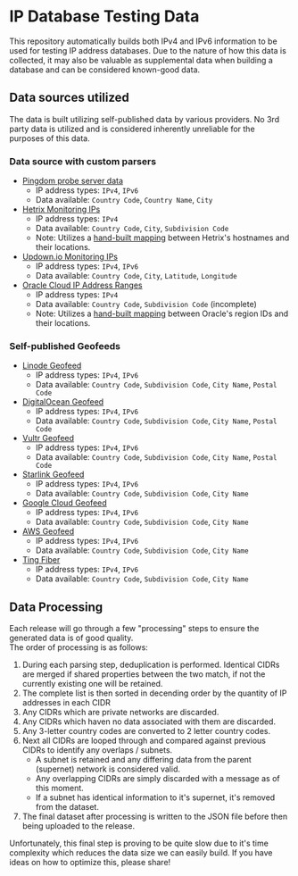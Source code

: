 # IP Database Testing Data

This repository automatically builds both IPv4 and IPv6 information to be used for testing IP address databases. Due to the nature of how this data is collected, it may also be valuable as supplemental data when building a database and can be considered known-good data.

## Data sources utilized

The data is built utilizing self-published data by various providers. No 3rd party data is utilized and is considered inherently unreliable for the purposes of this data.

### Data source with custom parsers

- [Pingdom probe server data](https://www.pingdom.com/rss/probe_servers.xml)
  - IP address types: `IPv4`, `IPv6`
  - Data available: `Country Code`, `Country Name`, `City`
- [Hetrix Monitoring IPs](https://hetrixtools.com/resources/uptime-monitor-ips.txt)
  - IP address types: `IPv4`
  - Data available: `Country Code`, `City`, `Subdivision Code`
  - Note: Utilizes a [hand-built mapping](https://github.com/HostByBelle/ip-db-test-data/blob/main/scripts/parse-hetrix.py#L6) between Hetrix's hostnames and their locations.
- [Updown.io Monitoring IPs](https://updown.io/api/nodes)
  - IP address types: `IPv4`, `IPv6`
  - Data available: `Country Code`, `City`, `Latitude`, `Longitude`
- [Oracle Cloud IP Address Ranges](https://docs.oracle.com/en-us/iaas/tools/public_ip_ranges.json)
  - IP address types: `IPv4`
  - Data available: `Country Code`, `Subdivision Code` (incomplete)
  - Note: Utilizes a [hand-built mapping](https://github.com/HostByBelle/ip-db-test-data/blob/main/scripts/parse-oracle.py#L5) between Oracle's region IDs and their locations.

### Self-published Geofeeds

- [Linode Geofeed](https://geoip.linode.com/)
  - IP address types: `IPv4`, `IPv6`
  - Data available: `Country Code`, `Subdivision Code`, `City Name`, `Postal Code`
- [DigitalOcean Geofeed](https://digitalocean.com/geo/google.csv)
  - IP address types: `IPv4`, `IPv6`
  - Data available: `Country Code`, `Subdivision Code`, `City Name`, `Postal Code`
- [Vultr Geofeed](https://digitalocean.com/geo/google.csv)
  - IP address types: `IPv4`, `IPv6`
  - Data available: `Country Code`, `Subdivision Code`, `City Name`, `Postal Code`
- [Starlink Geofeed](https://geoip.starlinkisp.net/feed.csv)
  - IP address types: `IPv4`, `IPv6`
  - Data available: `Country Code`, `Subdivision Code`, `City Name`
- [Google Cloud Geofeed](https://www.gstatic.com/ipranges/cloud_geofeed)
  - IP address types: `IPv4`, `IPv6`
  - Data available: `Country Code`, `Subdivision Code`, `City Name`
- [AWS Geofeed](http://ip-ranges.amazonaws.com/geo-ip-feed.csv)
  - IP address types: `IPv4`, `IPv6`
  - Data available: `Country Code`, `Subdivision Code`, `City Name`
- [Ting Fiber](https://geoip.tingfiber.net/tf-geofeed.csv)
  - IP address types: `IPv4`, `IPv6`
  - Data available: `Country Code`, `Subdivision Code`, `City Name`

## Data Processing

Each release will go through a few "processing" steps to ensure the generated data is of good quality.  
The order of processing is as follows:

1. During each parsing step, deduplication is performed. Identical CIDRs are merged if shared properties between the two match, if not the currently existing one will be retained.
2. The complete list is then sorted in decending order by the quantity of IP addresses in each CIDR
3. Any CIDRs which are private networks are discarded.
4. Any CIDRs which haven no data associated with them are discarded.
5. Any 3-letter country codes are converted to 2 letter country codes.
6. Next all CIDRs are looped through and compared against previous CIDRs to identify any overlaps / subnets.
   - A subnet is retained and any differing data from the parent (supernet) network is considered valid.
   - Any overlapping CIDRs are simply discarded with a message as of this moment.
   - If a subnet has identical information to it's supernet, it's removed from the dataset.
7. The final dataset after processing is written to the JSON file before then being uploaded to the release.

Unfortunately, this final step is proving to be quite slow due to it's time complexity which reduces the data size we can easily build.
If you have ideas on how to optimize this, please share!
